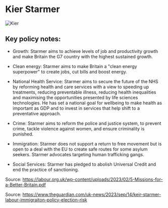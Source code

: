 # Kier Starmer

![Kier](https://members-api.parliament.uk/api/Members/4514/Portrait?cropType=ThreeFour)

## Key policy notes:

* Growth: Starmer aims to achieve levels of job and productivity growth and make Britain the G7 country with the highest sustained growth.

* Clean energy: Starmer aims to make Britain a "clean energy superpower" to create jobs, cut bills and boost energy.

* National Health Service: Starmer aims to secure the future of the NHS by reforming health and care services with a view to speeding up treatments, reducing preventable illness, reducing health inequalities and maximising the opportunities presented by life sciences technologies. He has set a national goal for wellbeing to make health as important as GDP and to invest in services that help shift to a preventative approach.

* Crime: Starmer aims to reform the police and justice system, to prevent crime, tackle violence
against women, and ensure criminality is punished. 

* Immigration: Starmer does not support a return to free movement but is open to a deal with the EU to create safe routes for some asylum seekers. Starmer advocates targeting human trafficking gangs.

* Social Services: Starmer has pledged to abolish Universal Credit and end the practice of sanctioning. 

Source: https://labour.org.uk/wp-content/uploads/2023/02/5-Missions-for-a-Better-Britain.pdf

Source: https://www.theguardian.com/uk-news/2023/sep/14/keir-starmer-labour-immigraiton-policy-election-risk